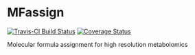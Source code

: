 # MFassign

[![Travis-CI Build Status](https://travis-ci.org/jasenfinch/MFassign.svg?branch=master)](https://travis-ci.org/jasenfinch/MFassign) [![Coverage Status](https://img.shields.io/codecov/c/github/jasenfinch/MFassign/master.svg)](https://codecov.io/github/jasenfinch/MFassign?branch=master)

Molecular formula assignment for high resolution metabolomics
